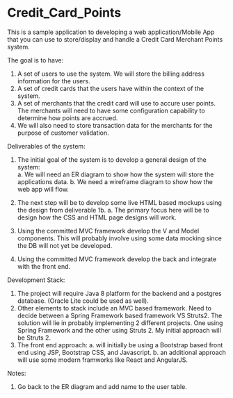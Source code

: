 # Credit_Card_Points

This is a sample application to developing a web application/Mobile App that you can use to store/display and handle a Credit Card Merchant Points system.  

The goal is to have:

1. A set of users to use the system.  We will store the billing address information for the users.
2. A set of credit cards that the users have within the context of the system.
3. A set of merchants that the credit card will use to accure user points.  The merchants will need to have some configuration capability to determine how points are accrued.
4. We will also need to store transaction data for the merchants for the purpose of customer validation.


Deliverables of the system:

1. The initial goal of the system is to develop a general design of the system:  
a. We will need an ER diagram to show how the system will store the applications data.
b. We need a wireframe diagram to show how the web app will flow.

2. The next step will be to develop some live HTML based mockups using the design from deliverable 1b. 
a. The primary focus here will be to design how the CSS and HTML page designs will work.

3. Using the committed MVC framework develop the V and Model components.   This will probably involve using some data mocking since the DB will not yet be developed.

4. Using the committed MVC framework develop the back and integrate with the front end. 


Development Stack:

1. The project will require Java 8 platform for the backend and a postgres database. (Oracle Lite could be used as well).  
2. Other elements to stack include an MVC based framework.  Need to decide between a Spring Framework based framework VS Struts2.  The solution will lie in probably implementing
2 different projects.  One using Spring Framework and the other using Struts 2.  My initial approach will be Struts 2.
3. The front end approach:
a. will initially be using a Bootstrap based front end using JSP, Bootstrap CSS, and Javascript. 
b. an additional approach will use some modern framworks like React and AngularJS.



Notes:

1. Go back to the ER diagram and add name to the user table.
